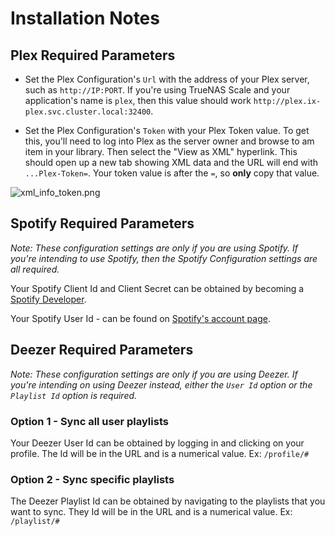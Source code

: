 # Installation Notes

## Plex Required Parameters

- Set the Plex Configuration's `Url` with the address of your Plex server, such as `http://IP:PORT`. If you're using TrueNAS Scale and your application's name is `plex`, then this value should work `http://plex.ix-plex.svc.cluster.local:32400`.

- Set the Plex Configuration's `Token` with your Plex Token value. To get this, you'll need to log into Plex as the server owner and browse to am item in your library. Then select the "View as XML" hyperlink. This should open up a new tab showing XML data and the URL will end with `...Plex-Token=`. Your token value is after the `=`, so **only** copy that value.

![xml_info_token.png](imgs/xml_info_token.png)

## Spotify Required Parameters

_Note: These configuration settings are only if you are using Spotify. If you're intending to use Spotify, then the Spotify Configuration settings are all required._

Your Spotify Client Id and Client Secret can be obtained by becoming a [Spotify Developer](https://developer.spotify.com/dashboard/login).

Your Spotify User Id - can be found on [Spotify's account page](https://www.spotify.com/us/account/overview/).

## Deezer Required Parameters

_Note: These configuration settings are only if you are using Deezer. If you're intending on using Deezer instead, either the `User Id` option or the `Playlist Id` option is required._

### Option 1 - Sync all user playlists

Your Deezer User Id can be obtained by logging in and clicking on your profile. The Id will be in the URL and is a numerical value. Ex: `/profile/#`

### Option 2 - Sync specific playlists

The Deezer Playlist Id can be obtained by navigating to the playlists that you want to sync. They Id will be in the URL and is a numerical value. Ex: `/playlist/#`
